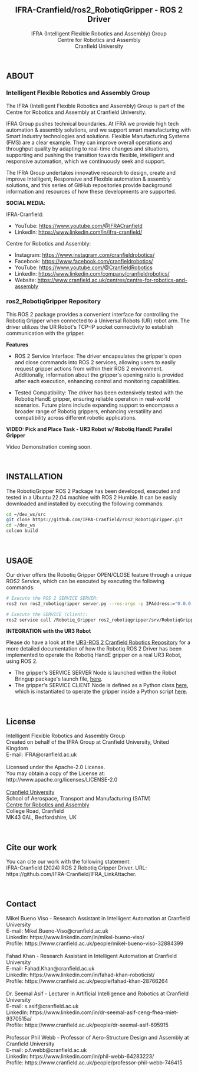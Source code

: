 <!--
# ===================================== COPYRIGHT ===================================== #
#                                                                                       #
#  IFRA (Intelligent Flexible Robotics and Assembly) Group, CRANFIELD UNIVERSITY        #
#  Created on behalf of the IFRA Group at Cranfield University, United Kingdom          #
#  E-mail: IFRA@cranfield.ac.uk                                                         #
#                                                                                       #
#  Licensed under the Apache-2.0 License.                                               #
#  You may not use this file except in compliance with the License.                     #
#  You may obtain a copy of the License at: http://www.apache.org/licenses/LICENSE-2.0  #
#                                                                                       #
#  Unless required by applicable law or agreed to in writing, software distributed      #
#  under the License is distributed on an "as-is" basis, without warranties or          #
#  conditions of any kind, either express or implied. See the License for the specific  #
#  language governing permissions and limitations under the License.                    #
#                                                                                       #
#  IFRA Group - Cranfield University                                                    #
#  AUTHORS: Mikel Bueno Viso - Mikel.Bueno-Viso@cranfield.ac.uk                         #
#           Fahad Khan       - f.khan@cranfield.ac.uk                                   #
#           Dr. Seemal Asif  - s.asif@cranfield.ac.uk                                   #
#           Prof. Phil Webb  - p.f.webb@cranfield.ac.uk                                 #
#                                                                                       #
#  Date: May, 2024.                                                                     #
#                                                                                       #
# ===================================== COPYRIGHT ===================================== #

# ======= CITE OUR WORK ======= #
# You can cite our work with the following statement:
# IFRA-Cranfield (2024) ROS 2 Robotiq Gripper Driver. URL: https://github.com/IFRA-Cranfield/IFRA_LinkAttacher.
-->

<div id="top"></div>

<br />
<div align="center">

  <h2 align="center">IFRA-Cranfield/ros2_RobotiqGripper - ROS 2 Driver</h2>

  <p align="center">
    IFRA (Intelligent Flexible Robotics and Assembly) Group
    <br />
    Centre for Robotics and Assembly
    <br />
    Cranfield University
  </p>
</div>

<br />

## ABOUT

### Intelligent Flexible Robotics and Assembly Group

The IFRA (Intelligent Flexible Robotics and Assembly) Group is part of the Centre for Robotics and Assembly at Cranfield University.

IFRA Group pushes technical boundaries. At IFRA we provide high tech automation & assembly solutions, and we support smart manufacturing with Smart Industry technologies and solutions. Flexible Manufacturing Systems (FMS) are a clear example. They can improve overall operations and throughput quality by adapting to real-time changes and situations, supporting and pushing the transition towards flexible, intelligent and responsive automation, which we continuously seek and support.

The IFRA Group undertakes innovative research to design, create and improve Intelligent, Responsive and Flexible automation & assembly solutions, and this series of GitHub repositories provide background information and resources of how these developments are supported.

__SOCIAL MEDIA__:

IFRA-Cranfield:
- YouTube: https://www.youtube.com/@IFRACranfield
- LinkedIn: https://www.linkedin.com/in/ifra-cranfield/

Centre for Robotics and Assembly:
- Instagram: https://www.instagram.com/cranfieldrobotics/
- Facebook: https://www.facebook.com/cranfieldrobotics/
- YouTube: https://www.youtube.com/@CranfieldRobotics
- LinkedIn: https://www.linkedin.com/company/cranfieldrobotics/
- Website: https://www.cranfield.ac.uk/centres/centre-for-robotics-and-assembly 


### ros2_RobotiqGripper Repository

This ROS 2 package provides a convenient interface for controlling the Robotiq Gripper when connected to a Universal Robots (UR) robot arm. The driver utilizes the UR Robot's TCP-IP socket connectivity to establish communication with the gripper.

__Features__

- ROS 2 Service Interface: The driver encapsulates the gripper's open and close commands into ROS 2 services, allowing users to easily request gripper actions from within their ROS 2 environment. Additionally, information about the gripper's opening ratio is provided after each execution, enhancing control and monitoring capabilities.

- Tested Compatibility: The driver has been extensively tested with the Robotiq HandE gripper, ensuring reliable operation in real-world scenarios. Future plans include expanding support to encompass a broader range of Robotiq grippers, enhancing versatility and compatibility across different robotic applications.

__VIDEO: Pick and Place Task - UR3 Robot w/ Robotiq HandE Parallel Gripper__

Video Demonstration coming soon.

<br />

## INSTALLATION

The RobotiqGripper ROS 2 Package has been developed, executed and tested in a Ubuntu 22.04 machine with ROS 2 Humble. It can be easily downloaded and installed by executing the following commands:

```sh
cd ~/dev_ws/src
git clone https://github.com/IFRA-Cranfield/ros2_RobotiqGripper.git
cd ~/dev_ws
colcon build
```

<br />

## USAGE

Our driver offers the Robotiq Gripper OPEN/CLOSE feature through a unique ROS2 Service, which can be executed by executing the following commands:

```sh
# Execute the ROS 2 SERVICE SERVER:
ros2 run ros2_robotiqgripper server.py --ros-args -p IPAddress:="0.0.0.0"

# Execute the SERVICE (client):
ros2 service call /Robotiq_Gripper ros2_robotiqgripper/srv/RobotiqGripper "{action: 'CLOSE'}"
```

__INTEGRATION with the UR3 Robot__

Please do have a look at the [UR3-ROS 2 Cranfield Robotics Repository](https://github.com/IFRA-Cranfield/ur3_CranfieldRobotics) for a more detailed documentation of how the Robotiq ROS 2 Driver has been implemented to operate the Robotiq HandE gripper on a real UR3 Robot, using ROS 2.

- The gripper's SERVICE SERVER Node is launched within the Robot Bringup package's launch file, [here](https://github.com/IFRA-Cranfield/ur3_CranfieldRobotics/blob/main/ur3cranfield_bringup/launch/bringup_hande.launch.py).
- The gripper's SERVICE CLIENT Node is defined as a Python class [here](https://github.com/IFRA-Cranfield/ur3_CranfieldRobotics/blob/main/ur3cranfield_execution/robot/gripper.py), which is instantiated to operate the gripper inside a Python script [here](https://github.com/IFRA-Cranfield/ur3_CranfieldRobotics/blob/main/ur3cranfield_execution/robot/routines.py).

<br />

## License

<p>
  Intelligent Flexible Robotics and Assembly Group
  <br />
  Created on behalf of the IFRA Group at Cranfield University, United Kingdom
  <br />
  E-mail: IFRA@cranfield.ac.uk 
  <br />
  <br />
  Licensed under the Apache-2.0 License.
  <br />
  You may obtain a copy of the License at: http://www.apache.org/licenses/LICENSE-2.0
  <br />
  <br />
  <a href="https://www.cranfield.ac.uk/">Cranfield University</a>
  <br />
  School of Aerospace, Transport and Manufacturing (SATM)
  <br />
    <a href="https://www.cranfield.ac.uk/centres/centre-for-robotics-and-assembly">Centre for Robotics and Assembly</a>
  <br />
  College Road, Cranfield
  <br />
  MK43 0AL, Bedfordshire, UK
  <br />
</p>

<br />

## Cite our work

<p>
  You can cite our work with the following statement:
  <br />
  IFRA-Cranfield (2024) ROS 2 Robotiq Gripper Driver. URL: https://github.com/IFRA-Cranfield/IFRA_LinkAttacher.
</p>

<br />

## Contact

<p>
  Mikel Bueno Viso - Research Assistant in Intelligent Automation at Cranfield University
  <br />
  E-mail: Mikel.Bueno-Viso@cranfield.ac.uk
  <br />
  LinkedIn: https://www.linkedin.com/in/mikel-bueno-viso/
  <br />
  Profile: https://www.cranfield.ac.uk/people/mikel-bueno-viso-32884399
  <br />
  <br />
  Fahad Khan - Research Assistant in Intelligent Automation at Cranfield University
  <br />
  E-mail: Fahad.Khan@cranfield.ac.uk
  <br />
  LinkedIn: https://www.linkedin.com/in/fahad-khan-roboticist/
  <br />
  Profile: https://www.cranfield.ac.uk/people/fahad-khan-28766264
  <br />
  <br />
  Dr. Seemal Asif - Lecturer in Artificial Intelligence and Robotics at Cranfield University
  <br />
  E-mail: s.asif@cranfield.ac.uk
  <br />
  LinkedIn: https://www.linkedin.com/in/dr-seemal-asif-ceng-fhea-miet-9370515a/
  <br />
  Profile: https://www.cranfield.ac.uk/people/dr-seemal-asif-695915
  <br />
  <br />
  Professor Phil Webb - Professor of Aero-Structure Design and Assembly at Cranfield University
  <br />
  E-mail: p.f.webb@cranfield.ac.uk
  <br />
  LinkedIn: https://www.linkedin.com/in/phil-webb-64283223/
  <br />
  Profile: https://www.cranfield.ac.uk/people/professor-phil-webb-746415 
  <br />
</p>